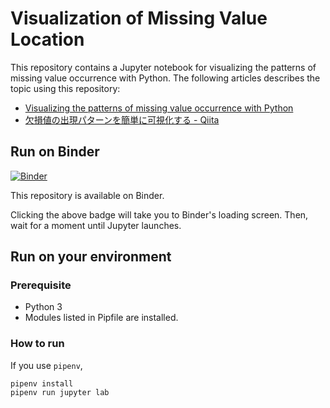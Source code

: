 # Visualization of Missing Value Location

This repository contains a Jupyter notebook for visualizing the patterns of missing value occurrence with Python.
The following articles describes the topic using this repository:

 - [Visualizing the patterns of missing value occurrence with Python](https://dev.to/tomoyukiaota/visualizing-the-patterns-of-missing-value-occurrence-with-python-46dj)
 - [欠損値の出現パターンを簡単に可視化する - Qiita](https://qiita.com/TomoyukiAota/items/fd75c28b802bad9e6632)

## Run on Binder

[![Binder](https://mybinder.org/badge.svg)](https://mybinder.org/v2/gh/TomoyukiAota/visualization_of_missing_value_location/master)

This repository is available on Binder.

Clicking the above badge will take you to Binder's loading screen. Then, wait for a moment until Jupyter launches.

## Run on your environment

### Prerequisite

  - Python 3
  - Modules listed in Pipfile are installed.

### How to run

If you use `pipenv`,

```
pipenv install
pipenv run jupyter lab
```

